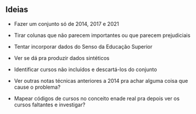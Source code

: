 ## Ideias

- Fazer um conjunto só de 2014, 2017 e 2021

- Tirar colunas que não parecem importantes ou que parecem prejudiciais

- Tentar incorporar dados do Senso da Educação Superior

- Ver se dá pra produzir dados sintéticos

- Identificar cursos não incluídos e descartá-los do conjunto

- Ver outras notas técnicas anteriores a 2014 pra achar alguma coisa que cause o problema?

- Mapear códigos de cursos no conceito enade real pra depois ver os cursos faltantes e investigar?